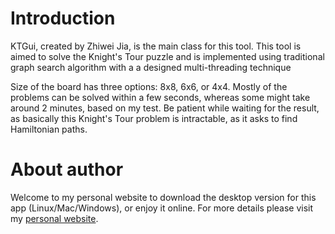 # Introduction
KTGui, created by Zhiwei Jia, is the main class for this tool. 
This tool is aimed to solve the Knight's Tour puzzle and is 
implemented using traditional graph search algorithm with a 
a designed multi-threading technique

Size of the board has three options: 8x8, 6x6, or 4x4.
Mostly of the problems can be solved within a few seconds,
whereas some might take around 2 minutes, based on my test.
Be patient while waiting for the result, as basically this
Knight's Tour problem is intractable, as it asks to find 
Hamiltonian paths.

# About author
Welcome to my personal website to download the desktop version
for this app (Linux/Mac/Windows), or enjoy it online. For more
details please visit my [personal website](http://zhiweijia.net).
